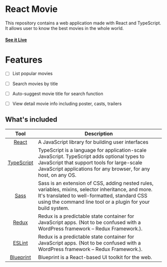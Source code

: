 # React Movie
This repository contains a web application made with React and TypeScript. It allows user to know the best movies in the whole world.
#### [See it Live](https://luismartinez28.github.io/react-movie/)
# Features
   - [ ] List popular movies
   - [ ] Search movies by title
   - [ ] Auto-suggest movie title for search function
   - [ ] View detail movie info including poster, casts, trailers


## What's included

| Tool             | Description   |
| :-------------:|--------------|
| [React](https://github.com/facebook/react) | A JavaScript library for building user interfaces |
| [TypeScript](https://github.com/microsoft/TypeScript) | TypeScript is a language for application-scale JavaScript. TypeScript adds optional types to JavaScript that support tools for large-scale JavaScript applications for any browser, for any host, on any OS. |
| [Sass](https://github.com/sass/sass) | Sass is an extension of CSS, adding nested rules, variables, mixins, selector inheritance, and more. It's translated to well-formatted, standard CSS using the command line tool or a plugin for your build system. |
| [Redux](https://github.com/reduxjs/redux) | Redux is a predictable state container for JavaScript apps. (Not to be confused with a WordPress framework – Redux Framework.). |
| [ESLint](https://github.com/eslint/eslint) | Redux is a predictable state container for JavaScript apps. (Not to be confused with a WordPress framework – Redux Framework.). |
| [Blueprint](https://github.com/palantir/blueprint) | Blueprint is a React-based UI toolkit for the web. |







